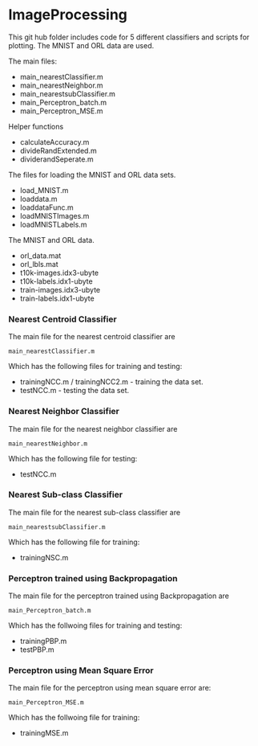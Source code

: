 # ImageProcessing
This git hub folder includes code for 5 different classifiers and scripts for plotting. The MNIST and ORL data are used.

The main files:
* main_nearestClassifier.m
* main_nearestNeighbor.m
* main_nearestsubClassifier.m
* main_Perceptron_batch.m
* main_Perceptron_MSE.m

Helper functions
* calculateAccuracy.m
* divideRandExtended.m
* dividerandSeperate.m

The files for loading the MNIST and ORL data sets.
* load_MNIST.m
* loaddata.m
* loaddataFunc.m
* loadMNISTImages.m
* loadMNISTLabels.m

The MNIST and ORL data.
* orl_data.mat
* orl_lbls.mat
* t10k-images.idx3-ubyte
* t10k-labels.idx1-ubyte
* train-images.idx3-ubyte
* train-labels.idx1-ubyte

### Nearest Centroid Classifier
The main file for the nearest centroid classifier are
```
main_nearestClassifier.m
```
Which has the following files for training and testing:
* trainingNCC.m / trainingNCC2.m - training the data set.
* testNCC.m - testing the data set.

### Nearest Neighbor Classifier
The main file for the nearest neighbor classifier are
```
main_nearestNeighbor.m
```
Which has the following file for testing:
* testNCC.m
        
### Nearest Sub-class Classifier
The main file for the nearest sub-class classifier are
```
main_nearestsubClassifier.m
```
Which has the following file for training:
* trainingNSC.m
        
### Perceptron trained using Backpropagation 
The main file for the perceptron trained using Backpropagation are
```
main_Perceptron_batch.m
```
Which has the follwoing files for training and testing:
* trainingPBP.m
* testPBP.m
        
### Perceptron using Mean Square Error
The main file for the perceptron using mean square error are:
```
main_Perceptron_MSE.m
```
Which has the follwoing file for training:
* trainingMSE.m






